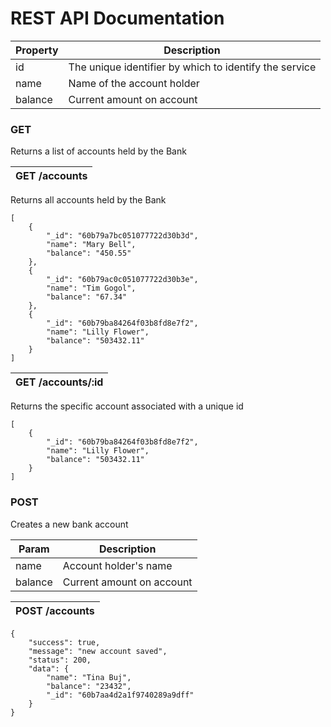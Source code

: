 # REST API Documentation

| Property | Description                                            |
| -------- | ------------------------------------------------------ |
| id       | The unique identifier by which to identify the service |
| name     | Name of the account holder                             |
| balance  | Current amount on account                              |

### GET

Returns a list of accounts held by the Bank

| GET /accounts |
| ------------- |

Returns all accounts held by the Bank

```
[
    {
        "_id": "60b79a7bc051077722d30b3d",
        "name": "Mary Bell",
        "balance": "450.55"
    },
    {
        "_id": "60b79ac0c051077722d30b3e",
        "name": "Tim Gogol",
        "balance": "67.34"
    },
    {
        "_id": "60b79ba84264f03b8fd8e7f2",
        "name": "Lilly Flower",
        "balance": "503432.11"
    }
]
```

| GET /accounts/:id |
| ----------------- |

Returns the specific account associated with a unique id

```
[
    {
        "_id": "60b79ba84264f03b8fd8e7f2",
        "name": "Lilly Flower",
        "balance": "503432.11"
    }
]
```

### POST

Creates a new bank account

| Param   | Description               |
| ------- | ------------------------- |
| name    | Account holder's name     |
| balance | Current amount on account |

| POST /accounts |
| -------------- |

```
{
    "success": true,
    "message": "new account saved",
    "status": 200,
    "data": {
        "name": "Tina Buj",
        "balance": "23432",
        "_id": "60b7aa4d2a1f9740289a9dff"
    }
}
```
